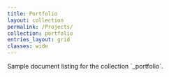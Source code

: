 ```yaml
---
title: Portfolio
layout: collection
permalink: /Projects/
collection: portfolio
entries_layout: grid
classes: wide
---
```

<head>
<style>
.myDiv {
  margin-left: 0%;
  margin-right: 23%;
  text-align: left;
}
</style>
</head>
<div class="Mydiv">
Sample document listing for the collection `_portfolio`.
</div>
